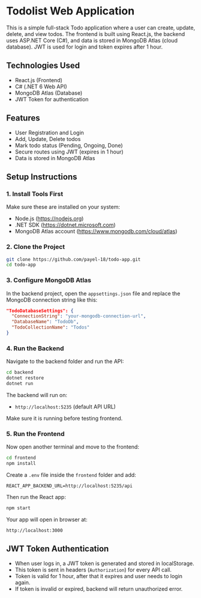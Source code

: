 # Todolist Web Application

This is a simple full-stack Todo application where a user can create, update, delete, and view todos. The frontend is built using React.js, the backend uses ASP.NET Core (C#), and data is stored in MongoDB Atlas (cloud database). JWT is used for login and token expires after 1 hour.

## Technologies Used

- React.js (Frontend)
- C# (.NET 6 Web API)
- MongoDB Atlas (Database)
- JWT Token for authentication

## Features

- User Registration and Login
- Add, Update, Delete todos
- Mark todo status (Pending, Ongoing, Done)
- Secure routes using JWT (expires in 1 hour)
- Data is stored in MongoDB Atlas

## Setup Instructions

### 1. Install Tools First

Make sure these are installed on your system:

- Node.js (https://nodejs.org)
- .NET SDK (https://dotnet.microsoft.com)
- MongoDB Atlas account (https://www.mongodb.com/cloud/atlas)

### 2. Clone the Project

```bash
git clone https://github.com/payel-18/todo-app.git
cd todo-app
```

### 3. Configure MongoDB Atlas

In the backend project, open the `appsettings.json` file and replace the MongoDB connection string like this:

```json
"TodoDatabaseSettings": {
  "ConnectionString": "your-mongodb-connection-url",
  "DatabaseName": "TodoDb",
  "TodoCollectionName": "Todos"
}
```

### 4. Run the Backend

Navigate to the backend folder and run the API:

```bash
cd backend
dotnet restore
dotnet run
```

The backend will run on:

- `http://localhost:5235` (default API URL)

Make sure it is running before testing frontend.

### 5. Run the Frontend

Now open another terminal and move to the frontend:

```bash
cd frontend
npm install
```

Create a `.env` file inside the `frontend` folder and add:

```
REACT_APP_BACKEND_URL=http://localhost:5235/api
```

Then run the React app:

```bash
npm start
```

Your app will open in browser at:

```
http://localhost:3000
```

## JWT Token Authentication

- When user logs in, a JWT token is generated and stored in localStorage.
- This token is sent in headers (`Authorization`) for every API call.
- Token is valid for 1 hour, after that it expires and user needs to login again.
- If token is invalid or expired, backend will return unauthorized error.
